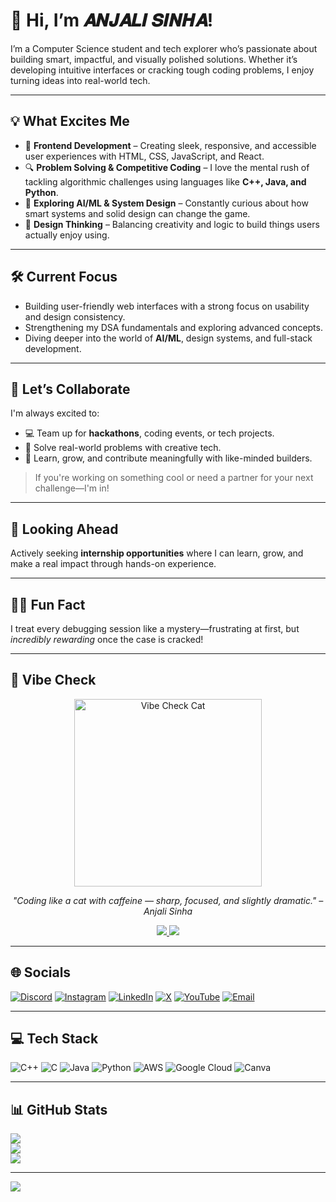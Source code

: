 # 👋 Hi, I’m 𝑨𝑵𝑱𝑨𝑳𝑰   𝑺𝑰𝑵𝑯𝑨!

I’m a Computer Science student and tech explorer who’s passionate about building smart, impactful, and visually polished solutions. Whether it’s developing intuitive interfaces or cracking tough coding problems, I enjoy turning ideas into real-world tech.

---

## 💡 What Excites Me

- 🌟 **Frontend Development** – Creating sleek, responsive, and accessible user experiences with HTML, CSS, JavaScript, and React.
- 🔍 **Problem Solving & Competitive Coding** – I love the mental rush of tackling algorithmic challenges using languages like **C++, Java, and Python**.
- 🧠 **Exploring AI/ML & System Design** – Constantly curious about how smart systems and solid design can change the game.
- 🎨 **Design Thinking** – Balancing creativity and logic to build things users actually enjoy using.

---

## 🛠️ Current Focus

- Building user-friendly web interfaces with a strong focus on usability and design consistency.
- Strengthening my DSA fundamentals and exploring advanced concepts.
- Diving deeper into the world of **AI/ML**, design systems, and full-stack development.

---

## 🤝 Let’s Collaborate

I'm always excited to:

- 💻 Team up for **hackathons**, coding events, or tech projects.
- 🔧 Solve real-world problems with creative tech.
- 🎯 Learn, grow, and contribute meaningfully with like-minded builders.

> If you're working on something cool or need a partner for your next challenge—I'm in!

---

## 🚀 Looking Ahead

Actively seeking **internship opportunities** where I can learn, grow, and make a real impact through hands-on experience.

---

## 🕵️‍♀️ Fun Fact

I treat every debugging session like a mystery—frustrating at first, but *incredibly rewarding* once the case is cracked!

---

## 🎯 Vibe Check

<p align="center">
  <img src="assets/vibe-check.png" alt="Vibe Check Cat" width="300"/>
</p>

<p align="center">
  <i>"Coding like a cat with caffeine — sharp, focused, and slightly dramatic." – Anjali Sinha</i>
</p>

<p align="center">
  <a href="https://github.com/aanjalii01?tab=repositories">
    <img src="https://img.shields.io/badge/CHECK+OUT+MY+REPOS-181717?style=for-the-badge&logo=github&logoColor=white"/>
  </a>
  <a href="https://www.linkedin.com/in/anjali-sinha/" target="_blank">
    <img src="https://img.shields.io/badge/CLICK+HERE-0A66C2?style=for-the-badge&logo=linkedin&logoColor=white"/>
  </a>
</p>


---


## 🌐 Socials

[![Discord](https://img.shields.io/badge/Discord-%237289DA.svg?logo=discord&logoColor=white)](https://discord.gg/aanjalii01) 
[![Instagram](https://img.shields.io/badge/Instagram-%23E4405F.svg?logo=Instagram&logoColor=white)](https://instagram.com/aanjalii01) 
[![LinkedIn](https://img.shields.io/badge/LinkedIn-%230077B5.svg?logo=linkedin&logoColor=white)](https://linkedin.com/in/aanjalii01) 
[![X](https://img.shields.io/badge/X-black.svg?logo=X&logoColor=white)](https://x.com/aanjalii01) 
[![YouTube](https://img.shields.io/badge/YouTube-%23FF0000.svg?logo=YouTube&logoColor=white)](https://youtube.com/@aanjalii011) 
[![Email](https://img.shields.io/badge/Email-D14836?logo=gmail&logoColor=white)](mailto:anjaliwars35@gmail.com)

---

## 💻 Tech Stack

![C++](https://img.shields.io/badge/C++-%2300599C.svg?style=for-the-badge&logo=c%2B%2B&logoColor=white) 
![C](https://img.shields.io/badge/C-%2300599C.svg?style=for-the-badge&logo=c&logoColor=white) 
![Java](https://img.shields.io/badge/Java-%23ED8B00.svg?style=for-the-badge&logo=openjdk&logoColor=white) 
![Python](https://img.shields.io/badge/Python-3670A0?style=for-the-badge&logo=python&logoColor=ffdd54) 
![AWS](https://img.shields.io/badge/AWS-%23FF9900.svg?style=for-the-badge&logo=amazon-aws&logoColor=white) 
![Google Cloud](https://img.shields.io/badge/GoogleCloud-%234285F4.svg?style=for-the-badge&logo=google-cloud&logoColor=white) 
![Canva](https://img.shields.io/badge/Canva-%2300C4CC.svg?style=for-the-badge&logo=Canva&logoColor=white)

---

## 📊 GitHub Stats

![](https://github-readme-stats.vercel.app/api?username=aanjalii01&theme=dark&hide_border=false&include_all_commits=true&count_private=true)  
![](https://github-readme-streak-stats.herokuapp.com/?user=aanjalii01&theme=dark&hide_border=false)  
![](https://github-readme-stats.vercel.app/api/top-langs/?username=aanjalii01&theme=dark&hide_border=false&layout=compact)

---

[![](https://visitcount.itsvg.in/api?id=aanjalii01&icon=0&color=0)](https://visitcount.itsvg.in)

<!-- Proudly created with GPRM ( https://gprm.itsvg.in ) -->



